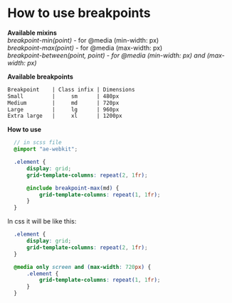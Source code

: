 
# How to use breakpoints

<b>Available mixins</b><br>
<i>breakpoint-min(point)</i> - for @media (min-width: px)<br>
<i>breakpoint-max(point)</i> - for @media (max-width: px)<br>
<i>breakpoint-between(point, point) - for @media (min-width: px) and (max-width: px)</i> 

<b>Available breakpoints</b><br>
~~~txt  
Breakpoint    | Class infix | Dimensions
Small         |     sm      | 480px
Medium        |     md      | 720px
Large         |     lg      | 960px
Extra large   |     xl      | 1200px
~~~
<b>How to use</b><br>
~~~scss  
  // in scss file
  @import "ae-webkit";

  .element {
      display: grid;
      grid-template-columns: repeat(2, 1fr);

      @include breakpoint-max(md) {
          grid-template-columns: repeat(1, 1fr);
      }
  }
~~~ 
In css it will be like this:
~~~css  
  .element {
      display: grid;
      grid-template-columns: repeat(2, 1fr);
  }

  @media only screen and (max-width: 720px) {
      .element {
          grid-template-columns: repeat(1, 1fr);
      }
  }
~~~  
